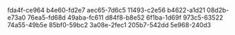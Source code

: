 fda4f-ce964
b4e60-fd2e7
aec65-7d6c5
11493-c2e56
b4622-a1d21
08d2b-e73a0
76ea5-fd68d
49aba-fc611
d84f8-b8e52
6f1ba-1d69f
973c5-63522
74a55-49b5e
85bf0-59bc2
3a08e-2fec1
205b7-542dd
5e968-240d3